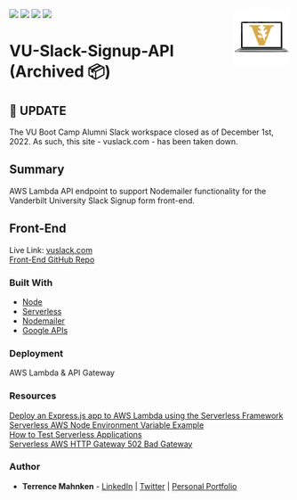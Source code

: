 <img align="right" width="100" height="100" src="https://raw.githubusercontent.com/TerrenceMM2/VU-Slack-Signup-Frontend/media/logo.png" />
<div>
<img src="https://img.shields.io/endpoint?url=https%3A%2F%2Ftm-aws-shield-yptkstblehso.runkit.sh%2F" /> <img src="https://img.shields.io/badge/license-MIT-green?style=for-the-badge" /> <img src="https://img.shields.io/github/last-commit/terrencemm2/VU-Slack-Signup-API?style=for-the-badge" /> <img src="https://img.shields.io/static/v1?label=Closed&message=December%201%2C%202022&color=red&style=for-the-badge" />
</div>

# VU-Slack-Signup-API (Archived 📦)

## 📢 UPDATE

The VU Boot Camp Alumni Slack workspace closed as of December 1st, 2022. As such, this site - vuslack.com - has been taken down.

## Summary

AWS Lambda API endpoint to support Nodemailer functionality for the Vanderbilt University Slack Signup form front-end.

## Front-End
Live Link: [vuslack.com](https://vuslack.com)  
[Front-End GitHub Repo](https://github.com/TerrenceMM2/VU-Slack-Signup-Frontend)  

### Built With
- [Node](https://nodejs.org/)  
- [Serverless](https://www.serverless.com/)
- [Nodemailer](https://www.npmjs.com/package/nodemailer)
- [Google APIs](https://console.developers.google.com/apis)

### Deployment
AWS Lambda & API Gateway

### Resources
[Deploy an Express.js app to AWS Lambda using the Serverless Framework](https://bitbucket.org/blog/deploy-an-express-js-app-to-aws-lambda-using-the-serverless-framework)  
[Serverless AWS Node Environment Variable Example](https://github.com/serverless/examples/tree/master/aws-node-env-variables)  
[How to Test Serverless Applications](https://www.serverless.com/blog/how-test-serverless-applications/)  
[Serverless AWS HTTP Gateway 502 Bad Gateway](https://dzone.com/articles/serverless-aws-http-gateway-502-bad-gateway)  

### Author 
* **Terrence Mahnken** - [LinkedIn](https://www.linkedin.com/in/terrencemahnken/) | [Twitter](https://twitter.com/TerrenceMahnken) | [Personal Portfolio](https://terrence.codes)
